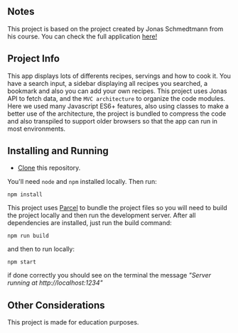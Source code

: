 ## Notes

This project is based on the project created by Jonas Schmedtmann from his course. You can check the full application <a href="https://forkify-v2.netlify.app">here!</a>

## Project Info

This app displays lots of differents recipes, servings and how to cook it. You have a search input, a sidebar displaying all recipes you searched, a bookmark and also you can add your own recipes. This project uses Jonas API to fetch data, and the ```MVC architecture``` to organize the code modules. Here we used many Javascript ES6+ features, also using classes to make a better use of the architecture, the project is bundled to compress the code and also transpiled to support older browsers so that the app can run in most environments.

## Installing and Running

- <a href="https://docs.github.com/pt/repositories/creating-and-managing-repositories/cloning-a-repository">Clone</a> this repository.

You'll need ```node``` and ```npm``` installed locally. Then run:

```
npm install
```
This project uses <a href="https://parceljs.org">Parcel</a> to bundle the project files so you will need to build the project locally and then run the development server.
After all dependencies are installed, just run the build command:

```
npm run build
```

and then to run locally:

```
npm start
````
if done correctly you should see on the terminal the message *"Server running at http://localhost:1234"*

## Other Considerations

This project is made for education purposes.
